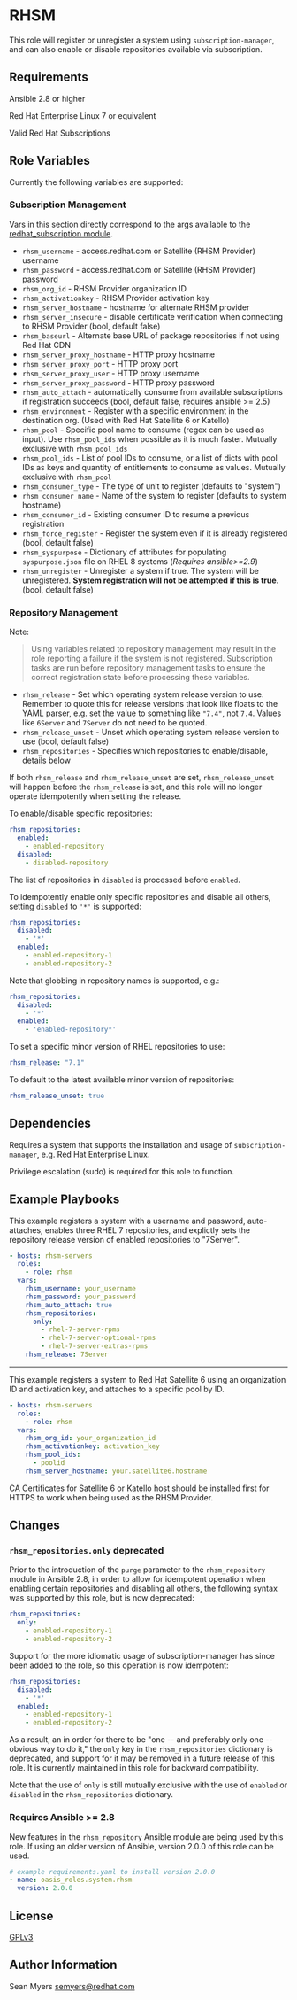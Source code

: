 RHSM
=====

This role will register or unregister a system using `subscription-manager`, and can also enable or disable
repositories available via subscription.

Requirements
------------

Ansible 2.8 or higher

Red Hat Enterprise Linux 7 or equivalent

Valid Red Hat Subscriptions

Role Variables
--------------

Currently the following variables are supported:

### Subscription Management

Vars in this section directly correspond to the args available to the
[redhat_subscription module](http://docs.ansible.com/ansible/latest/modules/redhat_subscription_module.html).

* `rhsm_username` - access.redhat.com or Satellite (RHSM Provider) username
* `rhsm_password` - access.redhat.com or Satellite (RHSM Provider) password
* `rhsm_org_id` - RHSM Provider organization ID
* `rhsm_activationkey` - RHSM Provider activation key
* `rhsm_server_hostname` - hostname for alternate RHSM provider
* `rhsm_server_insecure` - disable certificate verification when connecting to RHSM Provider (bool, default false)
* `rhsm_baseurl` - Alternate base URL of package repositories if not using Red Hat CDN
* `rhsm_server_proxy_hostname` - HTTP proxy hostname
* `rhsm_server_proxy_port` - HTTP proxy port
* `rhsm_server_proxy_user` - HTTP proxy username
* `rhsm_server_proxy_password` - HTTP proxy password
* `rhsm_auto_attach` - automatically consume from available subscriptions if registration succeeds (bool, default false, requires ansible >= 2.5)
* `rhsm_environment` - Register with a specific environment in the destination org. (Used with Red Hat Satellite 6 or Katello)
* `rhsm_pool` - Specific pool name to consume (regex can be used as input). Use `rhsm_pool_ids` when possible as it is much faster. Mutually exclusive with `rhsm_pool_ids`
* `rhsm_pool_ids` - List of pool IDs to consume, or a list of dicts with pool IDs as keys and quantity of entitlements to consume as values. Mutually exclusive with `rhsm_pool`
* `rhsm_consumer_type` - The type of unit to register (defaults to "system")
* `rhsm_consumer_name` - Name of the system to register (defaults to system hostname)
* `rhsm_consumer_id` - Existing consumer ID to resume a previous registration
* `rhsm_force_register` - Register the system even if it is already registered (bool, default false)
* `rhsm_syspurpose` - Dictionary of attributes for populating `syspurpose.json` file on RHEL 8 systems (*Requires ansible>=2.9*)
* `rhsm_unregister` - Unregister a system if true. The system will be unregistered. **System registration will not be attempted if this is true**.
  (bool, default false)

### Repository Management

Note:
> Using variables related to repository management may result in the role reporting a failure if the system is not registered.
> Subscription tasks are run before repository management tasks to ensure the correct registration state before processing these variables.

* `rhsm_release` - Set which operating system release version to use. Remember to quote this for release versions that look like
  floats to the YAML parser, e.g.  set the value to something like `"7.4"`, not `7.4`. Values like `6Server` and `7Server` do not
  need to be quoted.
* `rhsm_release_unset` - Unset which operating system release version to use (bool, default false)
* `rhsm_repositories` - Specifies which repositories to enable/disable, details below

If both `rhsm_release` and `rhsm_release_unset` are set, `rhsm_release_unset` will happen before the `rhsm_release` is set,
and this role will no longer operate idempotently when setting the release.

To enable/disable specific repositories:

```yaml
rhsm_repositories:
  enabled:
    - enabled-repository
  disabled:
    - disabled-repository
```

The list of repositories in `disabled` is processed before `enabled`.

To idempotently enable only specific repositories and disable all others,
setting `disabled` to `'*'` is supported:

```yaml
rhsm_repositories:
  disabled:
    - '*'
  enabled:
    - enabled-repository-1
    - enabled-repository-2
```

Note that globbing in repository names is supported, e.g.:

```yaml
rhsm_repositories:
  disabled:
    - '*'
  enabled:
    - 'enabled-repository*'
```

To set a specific minor version of RHEL repositories to use:

```yaml
rhsm_release: "7.1"
```

To default to the latest available minor version of repositories:

```yaml
rhsm_release_unset: true
```

Dependencies
------------

Requires a system that supports the installation and usage of `subscription-manager`, e.g.  Red Hat Enterprise Linux.

Privilege escalation (sudo) is required for this role to function.

Example Playbooks
-----------------

This example registers a system with a username and password, auto-attaches,
enables three RHEL 7 repositories, and explictly sets the repository release
version of enabled repositories to "7Server".

```yaml
- hosts: rhsm-servers
  roles:
    - role: rhsm
  vars:
    rhsm_username: your_username
    rhsm_password: your_password
    rhsm_auto_attach: true
    rhsm_repositories:
      only:
        - rhel-7-server-rpms
        - rhel-7-server-optional-rpms
        - rhel-7-server-extras-rpms
    rhsm_release: 7Server
```

---

This example registers a system to Red Hat Satellite 6 using an organization ID and activation key,
and attaches to a specific pool by ID.

```yaml
- hosts: rhsm-servers
  roles:
    - role: rhsm
  vars:
    rhsm_org_id: your_organization_id
    rhsm_activationkey: activation_key
    rhsm_pool_ids:
      - poolid
    rhsm_server_hostname: your.satellite6.hostname
```

CA Certificates for Satellite 6 or Katello host should be installed first for HTTPS to work
when being used as the RHSM Provider.

Changes
-------

### `rhsm_repositories.only` deprecated

Prior to the introduction of the `purge` parameter to the `rhsm_repository` module in Ansible
2.8, in order to allow for idempotent operation when enabling certain repositories and
disabling all others, the following syntax was supported by this role, but is now
deprecated:

```yaml
rhsm_repositories:
  only:
    - enabled-repository-1
    - enabled-repository-2
```

Support for the more idiomatic usage of subscription-manager has since been
added to the role, so this operation is now idempotent:

```yaml
rhsm_repositories:
  disabled:
    - '*'
  enabled:
    - enabled-repository-1
    - enabled-repository-2
```

As a result, an in order for there to be "one -- and preferably only one -- obvious
way to do it," the `only` key in the `rhsm_repositories` dictionary is deprecated, and
support for it may be removed in a future release of this role. It is currently
maintained in this role for backward compatibility.

Note that the use of `only` is still mutually exclusive with the use of
`enabled` or `disabled` in the `rhsm_repositories` dictionary.

### Requires Ansible >= 2.8

New features in the `rhsm_repository` Ansible module are being used by this role.
If using an older version of Ansible, version 2.0.0 of this role can be used.

```yaml
# example requirements.yaml to install version 2.0.0
- name: oasis_roles.system.rhsm
  version: 2.0.0
```

License
-------

[GPLv3](LICENSE)

Author Information
------------------

Sean Myers <semyers@redhat.com>
